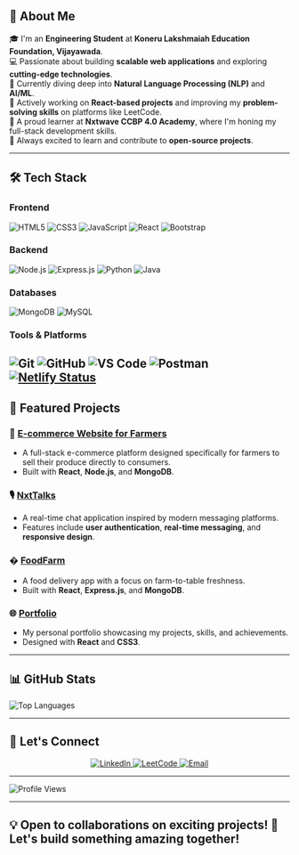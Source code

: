

## 🚀 **About Me**  
🎓 I'm an **Engineering Student** at **Koneru Lakshmaiah Education Foundation, Vijayawada**.  
💻 Passionate about building **scalable web applications** and exploring **cutting-edge technologies**.  
🤖 Currently diving deep into **Natural Language Processing (NLP)** and **AI/ML**.  
🎯 Actively working on **React-based projects** and improving my **problem-solving skills** on platforms like LeetCode.  
📖 A proud learner at **Nxtwave CCBP 4.0 Academy**, where I'm honing my full-stack development skills.  
🌱 Always excited to learn and contribute to **open-source projects**.  

---

## 🛠️ **Tech Stack**  

### **Frontend**  
![HTML5](https://img.shields.io/badge/-HTML5-E34F26?style=for-the-badge&logo=html5&logoColor=white)
![CSS3](https://img.shields.io/badge/-CSS3-1572B6?style=for-the-badge&logo=css3&logoColor=white)
![JavaScript](https://img.shields.io/badge/-JavaScript-F7DF1E?style=for-the-badge&logo=javascript&logoColor=black)
![React](https://img.shields.io/badge/-React-61DAFB?style=for-the-badge&logo=react&logoColor=black)
![Bootstrap](https://img.shields.io/badge/-Bootstrap-7952B3?style=for-the-badge&logo=bootstrap&logoColor=white)

### **Backend**  
![Node.js](https://img.shields.io/badge/-Node.js-339933?style=for-the-badge&logo=node.js&logoColor=white)
![Express.js](https://img.shields.io/badge/-Express.js-000000?style=for-the-badge&logo=express&logoColor=white)
![Python](https://img.shields.io/badge/-Python-3776AB?style=for-the-badge&logo=python&logoColor=white)
![Java](https://img.shields.io/badge/-Java-007396?style=for-the-badge&logo=java&logoColor=white)

### **Databases**  
![MongoDB](https://img.shields.io/badge/-MongoDB-47A248?style=for-the-badge&logo=mongodb&logoColor=white)
![MySQL](https://img.shields.io/badge/-MySQL-4479A1?style=for-the-badge&logo=mysql&logoColor=white)

### **Tools & Platforms**  
![Git](https://img.shields.io/badge/-Git-F05032?style=for-the-badge&logo=git&logoColor=white)
![GitHub](https://img.shields.io/badge/-GitHub-181717?style=for-the-badge&logo=github&logoColor=white)
![VS Code](https://img.shields.io/badge/-VS%20Code-007ACC?style=for-the-badge&logo=visual-studio-code&logoColor=white)
![Postman](https://img.shields.io/badge/-Postman-FF6C37?style=for-the-badge&logo=postman&logoColor=white)
[![Netlify Status](https://api.netlify.com/api/v1/badges/20d4f71b-c59d-4039-bf99-b8b7c278e6c2/deploy-status)](https://app.netlify.com/sites/rahuletyala/deploys)
---

## 🌟 **Featured Projects**  

### 🛒 **[E-commerce Website for Farmers](https://e-commerce-fron-89rh.onrender.com/)**  
- A full-stack e-commerce platform designed specifically for farmers to sell their produce directly to consumers.  
- Built with **React**, **Node.js**, and **MongoDB**.  

### 🎙️ **[NxtTalks](https://rahuletyala.ccbp.tech/)**  
- A real-time chat application inspired by modern messaging platforms.  
- Features include **user authentication**, **real-time messaging**, and **responsive design**.  

### � **[FoodFarm](https://rahuletyalafm.ccbp.tech/)**  
- A food delivery app with a focus on farm-to-table freshness.  
- Built with **React**, **Express.js**, and **MongoDB**.  

### 🌐 **[Portfolio](https://rahuletyala.ccbp.tech/)**  
- My personal portfolio showcasing my projects, skills, and achievements.  
- Designed with **React** and **CSS3**.  

---

## 📊 **GitHub Stats**  
![Top Languages](https://github-readme-stats.vercel.app/api/top-langs/?username=EtyalaRahul&layout=compact&theme=tokyonight)  

---

## 🤝 **Let's Connect**  

<p align="center">
  <a href="https://www.linkedin.com/in/etyalarahul/">
    <img src="https://img.shields.io/badge/-LinkedIn-blue?style=for-the-badge&logo=linkedin" alt="LinkedIn"/>
  </a>
  <a href="https://leetcode.com/u/klu_2300032656/">
    <img src="https://img.shields.io/badge/-LeetCode-orange?style=for-the-badge&logo=leetcode" alt="LeetCode"/>
  </a>
  <a href="mailto:rahuletyala@gmail.com">
    <img src="https://img.shields.io/badge/-Email-red?style=for-the-badge&logo=gmail&logoColor=white" alt="Email"/>
  </a>
</p>

---

![Profile Views](https://komarev.com/ghpvc/?username=EtyalaRahul&color=blue&style=flat)  

---

💡 **Open to collaborations on exciting projects!** 🚀  
Let's build something amazing together!  
--- 
